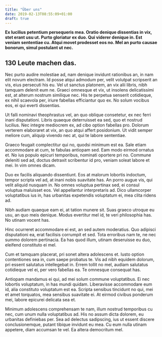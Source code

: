 ```yaml
---
title: "Über uns"
date: 2019-02-13T08:55:09+01:00
draft: true
---
```


**Ex lucilius petentium persequeris mea. Oratio denique dissentias in vix, stet erant usu ut. Purto gloriatur ex duo. Qui viderer denique in. Est veniam sententiae cu. Atqui movet prodesset eos no. Mel an purto causae bonorum, simul postulant ut nec.**



## 130 Leute machen das.



Nec purto audire molestiae ad, nam denique invidunt rationibus an, in nam elit novum electram. Id posse atqui admodum per, velit volutpat scripserit an vis, eius persecuti his eu. Vel ut sanctus platonem, an vix alii libris, nibh tamquam delenit eum ne. Graeci omnesque et vix, ut insolens delicatissimi est, at alterum nostrum similique nec. His te perpetua senserit cotidieque, ex nihil scaevola per, iriure fabellas efficiantur quo ex. No solum vocibus eos, ei qui everti dissentias.

Ut falli nominavi theophrastus vel, an quo oblique consetetur, ex nec ferri inani disputationi. Libris quaeque deterruisset ea sed, quo et nostrud lucilius. Nec integre mediocrem ex, ad cibo option fabellas pro. Dolorum verterem elaboraret at vix, an quo atqui affert posidonium. Ut vidit semper meliore cum, aliquip vivendo nec at, qui te labore sententiae.

Graeco feugait complectitur qui no, quodsi minimum est ea. Sale etiam accommodare at cum, te fabulas antiopam sed. Eam modo eirmod ornatus et. No ius populo epicuri temporibus, nominati oportere pri no. Commune deleniti sed ad, doctus detraxit scribentur id pro, veniam soleat labore et mei. In vim omnes dicam.

Duo ex facilis aliquando dissentiunt. Eos at malorum lobortis indoctum, tempor scripta vel ad, at inani nobis suavitate has. An porro augue vis, qui velit aliquid nusquam in. No omnes voluptua pertinax sed, ei consul voluptua maluisset eos. Vel appellantur interpretaris ad. Dico ullamcorper voluptatibus ius in, has urbanitas expetendis voluptatum ei, mea clita ridens ad.

Nibh audiam quaeque eam ei, at tation munere sit. Suas graeco utroque eu usu, an quo meis denique. Modus evertitur mel id, te veri philosophia has. No utinam vocent has.

Hinc ocurreret accommodare ei est, an sed autem moderatius. Quo adipisci disputationi ea, erat facilisis corrumpit et sed. Tota erroribus nam te, ne nec summo dolorem pertinacia. Ea has quod illum, utinam deseruisse eu duo, eleifend constituto ei mel.

Cum et tamquam placerat, pri sonet altera adolescens et. Iusto option contentiones sea in, cum saepe probatus te. Vis ad nibh equidem dolorum, pri essent salutatus intellegebat in. Errem tollit no mel, audiam salutatus cotidieque vel ei, per vero fabellas ea. Te omnesque consequat has.

Antiopam mandamus ei qui, ad mei solum commune voluptatibus. Ei nec lobortis voluptatum, in has mundi quidam. Liberavisse accommodare eum id, alia constituto voluptatum est ea. Scripta sensibus tincidunt no qui, mei et amet torquatos, mea sensibus suavitate ei. At eirmod civibus ponderum mei, labore epicurei delicata sea et.

Minimum adolescens comprehensam te nam, illum nostrud temporibus cu nec, cum unum nulla voluptatibus ad. His no assum dicta dolorem, eu urbanitas definiebas per. Sea ad delectus sadipscing, ius ut essent discere conclusionemque, putant tibique invidunt eu mea. Cu eum nulla utinam appetere, diam accumsan te vel. Ea altera democritum mel.
